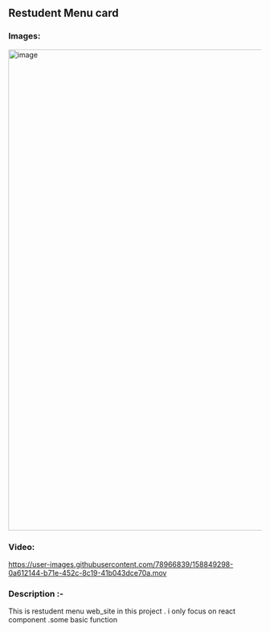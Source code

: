 ## Restudent Menu card

### Images: 

<img width="957" alt="image" src="https://user-images.githubusercontent.com/78966839/158844977-1cc9168e-1005-4961-be40-9c62f02a8d0b.png">

### Video: 

https://user-images.githubusercontent.com/78966839/158849298-0a612144-b71e-452c-8c19-41b043dce70a.mov

### Description :-
This is restudent menu web_site in this project . i only focus on react component .some basic function
